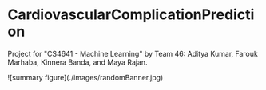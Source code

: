 # CardiovascularComplicationPrediction
Project for "CS4641 - Machine Learning" by Team 46: Aditya Kumar, Farouk Marhaba, Kinnera Banda, and Maya Rajan.

<div style=”text-align:center”>![summary figure](./images/randomBanner.jpg)</div>